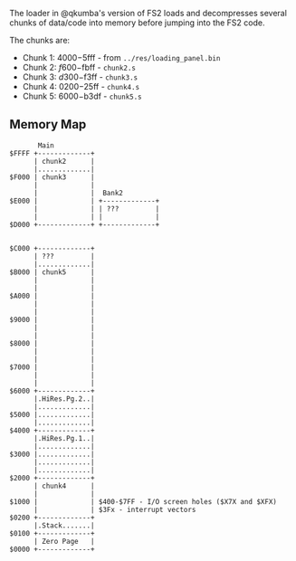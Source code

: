 
The loader in @qkumba's version of FS2 loads and decompresses several
chunks of data/code into memory before jumping into the FS2 code.

The chunks are:

* Chunk 1: $4000-$5fff - from `../res/loading_panel.bin`
* Chunk 2: $f600-$fbff - `chunk2.s`
* Chunk 3: $d300-$f3ff - `chunk3.s`
* Chunk 4: $0200-$25ff - `chunk4.s`
* Chunk 5: $6000-$b3df - `chunk5.s`

## Memory Map

```
       Main
$FFFF +-------------+
      | chunk2      |
      |.............|
$F000 | chunk3      |
      |             |
      |             |  Bank2
$E000 |             | +-------------+
      |             | | ???         |
      |             | |             |
$D000 +-------------+ +-------------+


$C000 +-------------+
      | ???         |
      |.............|
$B000 | chunk5      |
      |             |
      |             |
$A000 |             |
      |             |
      |             |
$9000 |             |
      |             |
      |             |
$8000 |             |
      |             |
      |             |
$7000 |             |
      |             |
      |             |
$6000 +-------------+
      |.HiRes.Pg.2..|
      |.............|
$5000 |.............|
      |.............|
$4000 +-------------+
      |.HiRes.Pg.1..|
      |.............|
$3000 |.............|
      |.............|
      |.............|
$2000 +-------------+
      | chunk4      |
      |             |
$1000 |             | $400-$7FF - I/O screen holes ($X7X and $XFX)
      |             | $3Fx - interrupt vectors
$0200 +-------------+
      |.Stack.......|
$0100 +-------------+
      | Zero Page   |
$0000 +-------------+
```
